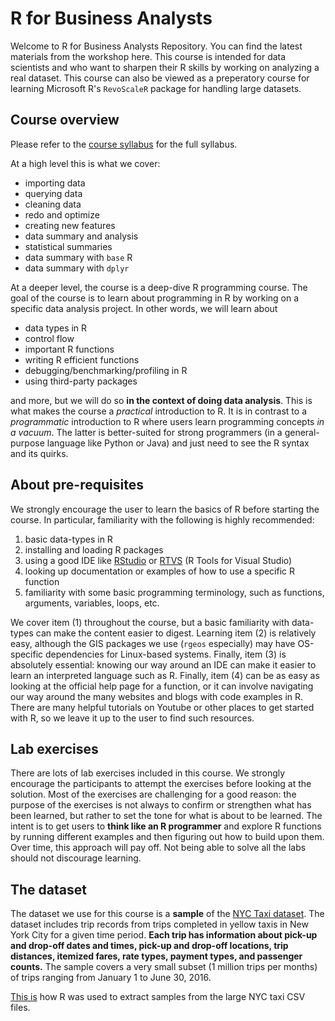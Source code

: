 R for Business Analysts
======================================

Welcome to R for Business Analysts Repository. You can find the latest materials from the workshop here. This course is intended for data scientists and who want to sharpen their R skills by working on analyzing a real dataset. This course can also be viewed as a preperatory course for learning Microsoft R's `RevoScaleR` package for handling large datasets.

## Course overview

Please refer to the [course syllabus](https://microsoft.sharepoint.com/teams/LearnAnalytics/Pages/CourseDetail.aspx#139) for the full syllabus. 

At a high level this is what we cover:

- importing data
- querying data
- cleaning data
- redo and optimize
- creating new features
- data summary and analysis
- statistical summaries
- data summary with `base` R
- data summary with `dplyr`

At a deeper level, the course is a deep-dive R programming course. The goal of the course is to learn about programming in R by working on a specific data analysis project. In other words, we will learn about

- data types in R
- control flow
- important R functions
- writing R efficient functions
- debugging/benchmarking/profiling in R
- using third-party packages

and more, but we will do so **in the context of doing data analysis**. This is what makes the course a *practical* introduction to R. It is in contrast to a *programmatic* introduction to R where users learn programming concepts _in a vacuum_. The latter is better-suited for strong programmers (in a general-purpose language like Python or Java) and just need to see the R syntax and its quirks.

## About pre-requisites

We strongly encourage the user to learn the basics of R before starting the course. In particular, familiarity with the following is highly recommended:

1. basic data-types in R
2. installing and loading R packages
3. using a good IDE like [RStudio](https://www.rstudio.com/products/RStudio/) or [RTVS](https://www.visualstudio.com/en-us/features/rtvs-vs.aspx) (R Tools for Visual Studio)
4. looking up documentation or examples of how to use a specific R function
5. familiarity with some basic programming terminology, such as functions, arguments, variables, loops, etc.

We cover item (1) throughout the course, but a basic familiarity with data-types can make the content easier to digest. Learning item (2) is relatively easy, although the GIS packages we use (`rgeos` especially) may have OS-specific dependencies for Linux-based systems. Finally, item (3) is absolutely essential: knowing our way around an IDE can make it easier to learn an interpreted language such as R. Finally, item (4) can be as easy as looking at the official help page for a function, or it can involve navigating our way around the many websites and blogs with code examples in R. There are many helpful tutorials on Youtube or other places to get started with R, so we leave it up to the user to find such resources.

## Lab exercises

There are lots of lab exercises included in this course. We strongly encourage the participants to attempt the exercises before looking at the solution. Most of the exercises are challenging for a good reason: the purpose of the exercises is not always to confirm or strengthen what has been learned, but rather to set the tone for what is about to be learned. The intent is to get users to **think like an R programmer** and explore R functions by running different examples and then figuring out how to build upon them. Over time, this approach will pay off. Not being able to solve all the labs should not discourage learning.

## The dataset

The dataset we use for this course is a **sample** of the [NYC Taxi dataset](http://www.nyc.gov/html/tlc/html/about/trip_record_data.shtml). The dataset includes trip records from trips completed in yellow taxis in New York City for a given time period. **Each trip has information about pick-up and drop-off dates and times, pick-up and drop-off locations, trip distances, itemized fares, rate types, payment types, and passenger counts.** The sample covers a very small subset (1 million trips per months) of trips ranging from January 1 to June 30, 2016.

[This is](https://github.com/Azure/LearnAnalytics-RforBusinessAnalysts/blob/master/00-Take-samples-of-data.md) how R was used to extract samples from the large NYC taxi CSV files.